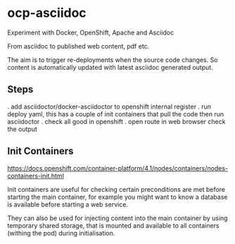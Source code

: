 # ocp-asciidoc
Experiment with Docker, OpenShift, Apache and Asciidoc 

From asciidoc to published web content, pdf etc.

The aim is to trigger re-deployments when the source code changes. So content is automatically updated with latest asciidoc generated output.

## Steps

. add asciidoctor/docker-asciidoctor to openshift internal register
. run deploy yaml, this has a couple of init containers that pull the code then run asciidoctor
. check all good in openshift
. open route in web browser check the output


## Init Containers

https://docs.openshift.com/container-platform/4.1/nodes/containers/nodes-containers-init.html

Init containers are useful for checking certain preconditions are met before starting the main container, for example you might want to know a database is available before starting a web service. 

They can also be used for injecting content into the main container by using temporary shared storage, that is mounted and available to all containers (withing the pod) during initialisation.